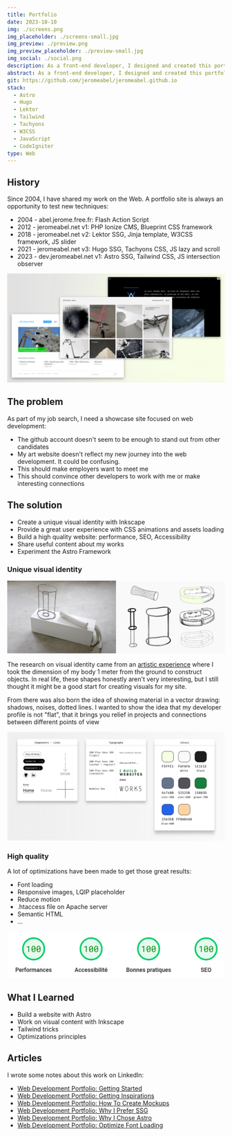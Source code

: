 ```yaml
---
title: Portfolio
date: 2023-10-10
img: ./screens.png
img_placeholder: ./screens-small.jpg
img_preview: ./preview.png
img_preview_placeholder: ./preview-small.jpg
img_social: ./social.png
description: As a front-end developer, I designed and created this portfolio site to provide a great user experience and showcase my ability to build high-quality websites.
abstract: As a front-end developer, I designed and created this portfolio site to provide a great user experience and showcase my ability to build high-quality websites.
git: https://github.com/jeromeabel/jeromeabel.github.io
stack:
  - Astro
  - Hugo
  - Lektor
  - Tailwind
  - Tachyons
  - W3CSS
  - JavaScript
  - CodeIgniter
type: Web
---
```


## History

Since 2004, I have shared my work on the Web. A portfolio site is always an opportunity to test new techniques:

- 2004 - abel.jerome.free.fr: Flash Action Script
- 2012 - jeromeabel.net v1: PHP Ionize CMS, Blueprint CSS framework
- 2018 - jeromeabel.net v2: Lektor SSG, Jinja template, W3CSS framework, JS slider
- 2021 - jeromeabel.net v3: Hugo SSG, Tachyons CSS, JS lazy and scroll
- 2023 - dev.jeromeabel.net v1: Astro SSG, Tailwind CSS, JS intersection observer

![jeromeabel](./jeromeabel.png)

## The problem

As part of my job search, I need a showcase site focused on web development:

- The github account doesn't seem to be enough to stand out from other candidates
- My art website doesn't reflect my new journey into the web development. It could be confusing.
- This should make employers want to meet me
- This should convince other developers to work with me or make interesting connections

## The solution

- Create a unique visual identity with Inkscape
- Provide a great user experience with CSS animations and assets loading
- Build a high quality website: performance, SEO, Accessibility
- Share useful content about my works
- Experiment the Astro Framework

### Unique visual identity

![Portfolio Visual Identity](./identity.jpg)

The research on visual identity came from an [artistic experience](https://jeromeabel.net/workshop/metre/) where I took the dimension of my body 1 meter from the ground to construct objects. In real life, these shapes honestly aren't very interesting, but I still thought it might be a good start for creating visuals for my site.

From there was also born the idea of showing material in a vector drawing: shadows, noises, dotted lines. I wanted to show the idea that my developer profile is not "flat", that it brings you relief in projects and connections between different points of view

![mockup](./mockup.png)

### High quality

A lot of optimizations have been made to get those great results:

- Font loading
- Responsive images, LQIP placeholder
- Reduce motion
- .htaccess file on Apache server
- Semantic HTML
- ...

![lighthouse](./lighthouse.png)

## What I Learned

- Build a website with Astro
- Work on visual content with Inkscape
- Tailwind tricks
- Optimizations principles

## Articles

I wrote some notes about this work on LinkedIn:

- [Web Development Portfolio: Getting Started](https://www.linkedin.com/posts/jerome-abel_building-an-effective-dev-portfolio-activity-7122454190747971584-jZWc)
- [Web Development Portfolio: Getting Inspirations](https://www.linkedin.com/posts/jerome-abel_webdevelopment-portfolio-activity-7123541343129251840-gxhf)
- [Web Development Portfolio: How To Create Mockups](https://www.linkedin.com/posts/jerome-abel_webdevelopment-portfolio-webdesign-activity-7125005976696430593-zJVe)
- [Web Development Portfolio: Why I Prefer SSG](https://www.linkedin.com/posts/jerome-abel_webdevelopment-portfolio-ssg-activity-7125730768110120963-b7nD)
- [Web Development Portfolio: Why I Chose Astro](https://www.linkedin.com/posts/jerome-abel_webdevelopment-portfolio-astro-activity-7127180334017699840-A9cC)
- [Web Development Portfolio: Optimize Font Loading](https://www.linkedin.com/posts/jerome-abel_webperformance-fontloading-preload-activity-7150735510913630208-p0vG)
